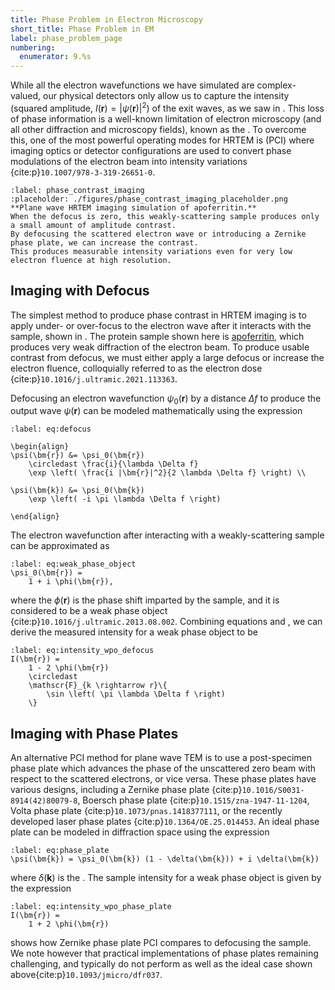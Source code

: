 ```yaml
---
title: Phase Problem in Electron Microscopy
short_title: Phase Problem in EM
label: phase_problem_page
numbering:
  enumerator: 9.%s
---
```


While all the electron wavefunctions we have simulated are complex-valued, our physical detectors only allow us to capture the intensity (squared amplitude, $I(\bm{r}) = \left|\psi(\bm{r})\right|^2$) of the exit waves, as we saw in [](#detectors_phonons_page).
This loss of phase information is a well-known limitation of electron microscopy (and all other diffraction and microscopy fields), known as the [](wiki:Phase_problem).
To overcome this, one of the most powerful operating modes for HRTEM is [](wiki:Phase-contrast_imaging) (PCI) where imaging optics or detector configurations are used to convert phase modulations of the electron beam into intensity variations {cite:p}`10.1007/978-3-319-26651-0`.


```{figure} #app:phase_contrast_imaging
:label: phase_contrast_imaging
:placeholder: ./figures/phase_contrast_imaging_placeholder.png
**Plane wave HRTEM imaging simulation of apoferritin.**
When the defocus is zero, this weakly-scattering sample produces only a small amount of amplitude contrast.
By defocusing the scattered electron wave or introducing a Zernike phase plate, we can increase the contrast.
This produces measurable intensity variations even for very low electron fluence at high resolution.
```

## Imaging with Defocus

The simplest method to produce phase contrast in HRTEM imaging is to apply under- or over-focus to the electron wave after it interacts with the sample, shown in [](#phase_contrast_imaging).
The protein sample shown here is [apoferritin](https://www.rcsb.org/structure/8RQB), which produces very weak diffraction of the electron beam.
To produce usable contrast from defocus, we must either apply a large defocus or increase the electron fluence, colloquially referred to as the electron dose {cite:p}`10.1016/j.ultramic.2021.113363`. 

Defocusing an electron wavefunction $\psi_0(\bm{r})$ by a distance $\Delta f$ to produce the output wave $\psi(\bm{r})$ can be modeled mathematically using the expression
```{math}
:label: eq:defocus

\begin{align}
\psi(\bm{r}) &= \psi_0(\bm{r})
	\circledast \frac{i}{\lambda \Delta f}
	\exp \left( \frac{i |\bm{r}|^2}{2 \lambda \Delta f} \right) \\

\psi(\bm{k}) &= \psi_0(\bm{k})
	\exp \left( -i \pi \lambda \Delta f \right)

\end{align}
```
The electron wavefunction after interacting with a weakly-scattering sample can be approximated as
```{math}
:label: eq:weak_phase_object
\psi_0(\bm{r}) = 
	1 + i \phi(\bm{r}),
```
where the $\phi(\bm{r})$ is the phase shift imparted by the sample, and it is considered to be a weak phase object {cite:p}`10.1016/j.ultramic.2013.08.002`. 
Combining equations [](#eq:defocus)
 and [](#eq:weak_phase_object), we can derive the measured intensity for a weak phase object to be
```{math}
:label: eq:intensity_wpo_defocus
I(\bm{r}) = 
	1 - 2 \phi(\bm{r}) 
	\circledast 
	\mathscr{F}_{k \rightarrow r}\{  
		\sin \left( \pi \lambda \Delta f \right)
	\}
```

## Imaging with Phase Plates

An alternative PCI method for plane wave TEM is to use a post-specimen phase plate which advances the phase of the unscattered zero beam with respect to the scattered electrons, or vice versa.
These phase plates have various designs, including a Zernike phase plate {cite:p}`10.1016/S0031-8914(42)80079-8`, Boersch phase plate {cite:p}`10.1515/zna-1947-11-1204`, Volta phase plate {cite:p}`10.1073/pnas.1418377111`, or the recently developed laser phase plates {cite:p}`10.1364/OE.25.014453`.
An ideal phase plate can be modeled in diffraction space using the expression
```{math}
:label: eq:phase_plate
\psi(\bm{k}) = \psi_0(\bm{k}) (1 - \delta(\bm{k})) + i \delta(\bm{k})
```
where $\delta(\bm{k})$ is the [](wiki:Dirac_delta_function).
The sample intensity for a weak phase object is given by the expression
```{math}
:label: eq:intensity_wpo_phase_plate
I(\bm{r}) = 
	1 + 2 \phi(\bm{r}) 
```

[](#phase_contrast_imaging) shows how Zernike phase plate PCI compares to defocusing the sample. 
We note however that practical implementations of phase plates remaining challenging, and typically do not perform as well as the ideal case shown above{cite:p}`10.1093/jmicro/dfr037`.

